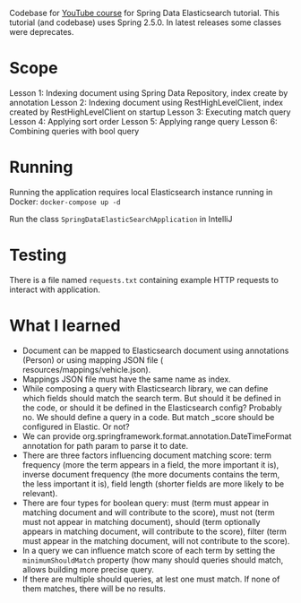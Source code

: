 Codebase for [YouTube course](https://www.youtube.com/playlist?list=PLXy8DQl3058OoJqGLFdqoBkBKm2T0kS9B) for Spring Data
Elasticsearch tutorial.
This tutorial (and codebase) uses Spring 2.5.0. In latest releases some classes were deprecates.

# Scope

Lesson 1: Indexing document using Spring Data Repository, index create by annotation
Lesson 2: Indexing document using RestHighLevelClient, index created by RestHighLevelClient on startup
Lesson 3: Executing match query
Lesson 4: Applying sort order
Lesson 5: Applying range query
Lesson 6: Combining queries with bool query

# Running

Running the application requires local Elasticsearch instance running in Docker:
`docker-compose up -d`

Run the class `SpringDataElasticSearchApplication` in IntelliJ

# Testing

There is a file named `requests.txt` containing example HTTP requests to interact with application.

# What I learned

- Document can be mapped to Elasticsearch document using annotations (Person) or using mapping JSON file (
  resources/mappings/vehicle.json).
- Mappings JSON file must have the same name as index.
- While composing a query with Elasticsearch library, we can define which fields should match the search term. But
  should it be defined in the code, or should it be defined in the Elasticsearch config? Probably no. We should define a
  query in a code. But match _score should be configured in Elastic. Or not?
- We can provide org.springframework.format.annotation.DateTimeFormat annotation for path param to parse it to date.
- There are three factors influencing document matching score: term frequency (more the term appears in a field, the
  more important it is), inverse document frequency (the more documents contains the term, the less important it is),
  field length (shorter fields are more likely to be relevant).
- There are four types for boolean query: must (term must appear in matching document and will contribute to the score),
  must not (term must not appear in matching document), should (term optionally appears in matching document, will
  contribute to the score), filter (term must appear in the matching document, will not contribute to the score).
- In a query we can influence match score of each term by setting the `minimumShouldMatch` property (how many should
  queries should match, allows building more precise query.
- If there are multiple should queries, at lest one must match. If none of them matches, there will be no results.

